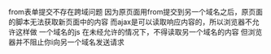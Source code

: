 from表单提交不存在跨域问题
	因为原页面用from提交到另一个域名之后，原页面的脚本无法获取新页面中的内容  而ajax是可以读取响应内容的，所以浏览器不允许这样做
	一个域名的js 在未经允许的情况下，不得读取另一个域名的内容 但浏览器并不阻止你i向另一个域名发送请求